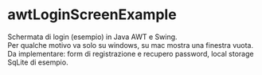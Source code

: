 # awtLoginScreenExample

Schermata di login (esempio) in Java AWT e Swing.  
Per qualche motivo va solo su windows, su mac mostra una finestra vuota.   
Da implementare: form di registrazione e recupero password, local storage SqLite di esempio.
